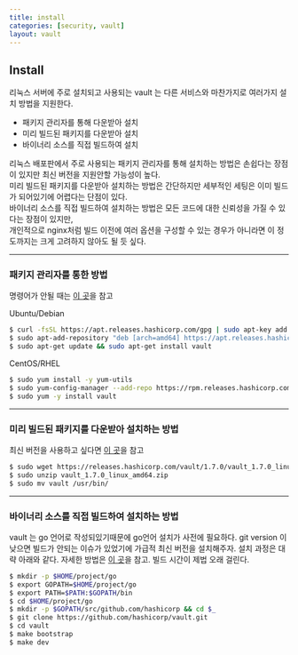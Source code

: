 ```yaml
---
title: install
categories: [security, vault]
layout: vault
---
```


## Install

리눅스 서버에 주로 설치되고 사용되는 vault 는 다른 서비스와 마찬가지로 여러가지 설치 방법을 지원한다.
- 패키지 관리자를 통해 다운받아 설치
- 미리 빌드된 패키지를 다운받아 설치
- 바이너리 소스를 직접 빌드하여 설치

리눅스 배포판에서 주로 사용되는 패키지 관리자를 통해 설치하는 방법은 손쉽다는 장점이 있지만 최신 버전을 지원안할 가능성이 높다.<br/>
미리 빌드된 패키지를 다운받아 설치하는 방법은 간단하지만 세부적인 세팅은 이미 빌드가 되어있기에 어렵다는 단점이 있다.<br/>
바이너리 소스를 직접 빌드하여 설치하는 방법은 모든 코드에 대한 신뢰성을 가질 수 있다는 장점이 있지만,<br/> 개인적으로 nginx처럼 빌드 이전에 여러 옵션을 구성할 수 있는 경우가 아니라면 이 정도까지는 크게 고려하지 않아도 될 듯 싶다.<br/>

<hr/>

### 패키지 관리자를 통한 방법

명령어가 안될 때는 [이 곳](https://learn.hashicorp.com/tutorials/vault/getting-started-install?in=vault/getting-started)을 참고

Ubuntu/Debian
```sh
$ curl -fsSL https://apt.releases.hashicorp.com/gpg | sudo apt-key add -
$ sudo apt-add-repository "deb [arch=amd64] https://apt.releases.hashicorp.com $(lsb_release -cs) main"
$ sudo apt-get update && sudo apt-get install vault
```

CentOS/RHEL
```sh
$ sudo yum install -y yum-utils
$ sudo yum-config-manager --add-repo https://rpm.releases.hashicorp.com/RHEL/hashicorp.repo
$ sudo yum -y install vault
```

<hr/>

### 미리 빌드된 패키지를 다운받아 설치하는 방법

최신 버전을 사용하고 싶다면 [이 곳](https://www.vaultproject.io/downloads)을 참고

```sh
$ sudo wget https://releases.hashicorp.com/vault/1.7.0/vault_1.7.0_linux_amd64.zip
$ sudo unzip vault_1.7.0_linux_amd64.zip
$ sudo mv vault /usr/bin/
```

<hr/>

### 바이너리 소스를 직접 빌드하여 설치하는 방법

vault 는 go 언어로 작성되있기때문에 go언어 설치가 사전에 필요하다.
git version 이 낮으면 빌드가 안되는 이슈가 있었기에 가급적 최신 버전을 설치해주자.
설치 과정은 대략 아래와 같다. 자세한 방법은 [이 곳](https://www.vaultproject.io/docs/install#compiling-from-source)을 참고. 빌드 시간이 제법 오래 걸린다.

```sh
$ mkdir -p $HOME/project/go
$ export GOPATH=$HOME/project/go
$ export PATH=$PATH:$GOPATH/bin
$ cd $HOME/project/go
$ mkdir -p $GOPATH/src/github.com/hashicorp && cd $_
$ git clone https://github.com/hashicorp/vault.git
$ cd vault
$ make bootstrap
$ make dev
```